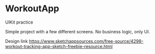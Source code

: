 # WorkoutApp
UIKit practice

Simple project with a few different screens. No business logic, only UI. 

Design link https://www.sketchappsources.com/free-source/4298-workout-tracking-app-sketch-freebie-resource.html
